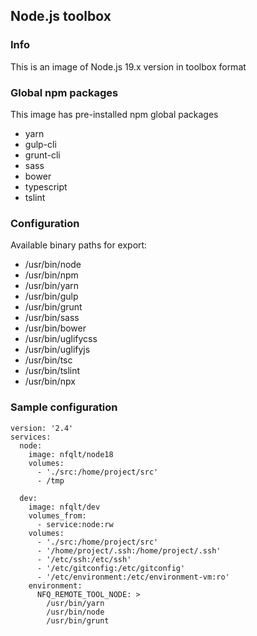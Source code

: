 ## Node.js toolbox

### Info
This is an image of Node.js 19.x version  in toolbox format

### Global npm packages
This image has pre-installed npm global packages

 - yarn
 - gulp-cli
 - grunt-cli
 - sass
 - bower
 - typescript
 - tslint

### Configuration
Available binary paths for export:

- /usr/bin/node
- /usr/bin/npm
- /usr/bin/yarn
- /usr/bin/gulp
- /usr/bin/grunt
- /usr/bin/sass
- /usr/bin/bower
- /usr/bin/uglifycss
- /usr/bin/uglifyjs
- /usr/bin/tsc
- /usr/bin/tslint
- /usr/bin/npx

### Sample configuration
```
version: '2.4'
services:
  node:
    image: nfqlt/node18
    volumes:
      - './src:/home/project/src'
      - /tmp

  dev:
    image: nfqlt/dev
    volumes_from:
      - service:node:rw
    volumes:
      - './src:/home/project/src'
      - '/home/project/.ssh:/home/project/.ssh'
      - '/etc/ssh:/etc/ssh'
      - '/etc/gitconfig:/etc/gitconfig'
      - '/etc/environment:/etc/environment-vm:ro'
    environment:
      NFQ_REMOTE_TOOL_NODE: >
        /usr/bin/yarn
        /usr/bin/node
        /usr/bin/grunt
```

